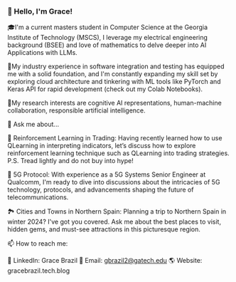 ### 👋 Hello, I'm Grace!
🎓I'm a current masters student in Computer Science at the Georgia Institute of Technology (MSCS), I leverage my electrical engineering background (BSEE) and love of mathematics to delve deeper into AI Applications with LLMs.

🚀My industry experience in software integration and testing has equipped me with a solid foundation, and I'm constantly expanding my skill set by exploring cloud architecture and tinkering with ML tools like PyTorch and Keras API for rapid development (check out my Colab Notebooks).

🦉My research interests are cognitive AI representations, human-machine collaboration, responsible artificial intelligence.

💬 Ask me about...

🤖 Reinforcement Learning in Trading: Having recently learned how to use QLearning in interpreting indicators, let’s discuss how to explore reinforcement learning technique such as QLearning into trading strategies. P.S. Tread lightly and do not buy into hype!

📡 5G Protocol: With experience as a 5G Systems Senior Engineer at Qualcomm, I'm ready to dive into discussions about the intricacies of 5G technology, protocols, and advancements shaping the future of telecommunications.

🏞️ Cities and Towns in Northern Spain: Planning a trip to Northern Spain in winter 2024? I've got you covered. Ask me about the best places to visit, hidden gems, and must-see attractions in this picturesque region.

📫 How to reach me:

🔗 LinkedIn: Grace Brazil
📧 Email: gbrazil2@gatech.edu
🌎 Website: gracebrazil.tech.blog



